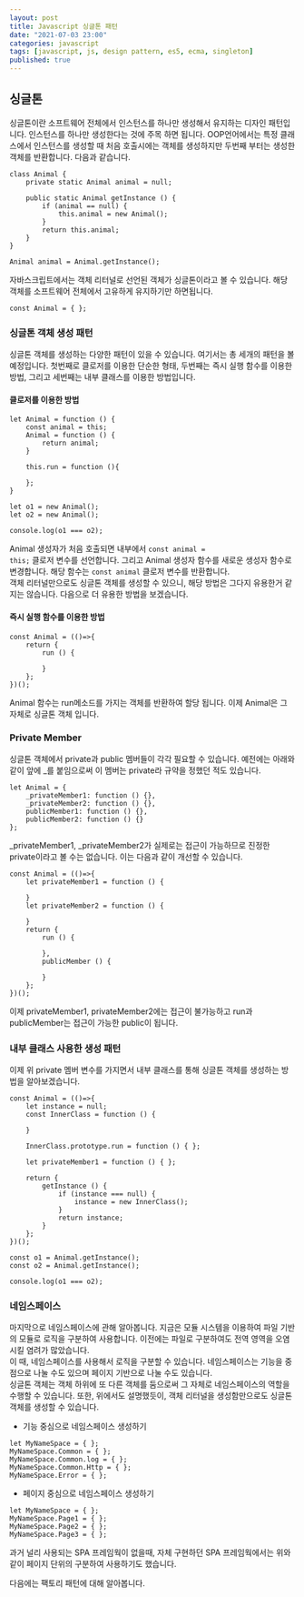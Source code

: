 ```yaml
---
layout: post
title: Javascript 싱글톤 패턴
date: "2021-07-03 23:00"
categories: javascript
tags: [javascript, js, design pattern, es5, ecma, singleton]
published: true
---
```



## 싱글톤
싱글톤이란 소프트웨어 전체에서 인스턴스를 하나만 생성해서 유지하는 디자인 패턴입니다. 인스턴스를 하나만 생성한다는 것에 주목 하면 됩니다. OOP언어에서는 특정 클래스에서 인스턴스를 생성할 때 처음 호출시에는 객체를 생성하지만 두번째 부터는 생성한 객체를 반환합니다. 다음과 같습니다.

```
class Animal { 
    private static Animal animal = null;

    public static Animal getInstance () {
        if (animal == null) {
            this.animal = new Animal();
        }
        return this.animal;
    }
}

Animal animal = Animal.getInstance();
```

자바스크립트에서는 객체 리터널로 선언된 객체가 싱글톤이라고 볼 수 있습니다. 해당 객체를 소프트웨어 전체에서 고유하게 유지하기만 하면됩니다.

```
const Animal = { };
```


### 싱글톤 객체 생성 패턴
싱글톤 객체를 생성하는 다양한 패턴이 있을 수 있습니다. 여기서는 총 세개의 패턴을 볼 예정입니다. 첫번째로 클로저를 이용한 단순한 형태, 두번째는 즉시 실행 함수를 이용한 방법, 그리고 세번째는 내부 클래스를 이용한 방법입니다.

#### 클로저를 이용한 방법
```
let Animal = function () {
    const animal = this;
    Animal = function () {
        return animal;
    }

    this.run = function (){

    };
}

let o1 = new Animal();
let o2 = new Animal();

console.log(o1 === o2);
```
Animal 생성자가 처음 호출되면 내부에서 <code>const animal = this;</code> 클로저 변수를 선언합니다. 그리고 Animal 생성자 함수를 새로운 생성자 함수로 변경합니다. 해당 함수는 <code>const animal</code> 클로저 변수를 반환합니다.  
객체 리터널만으로도 싱글톤 객체를 생성할 수 있으니, 해당 방법은 그다지 유용한거 같지는 않습니다. 다음으로 더 유용한 방법을 보겠습니다.


#### 즉시 실행 함수를 이용한 방법
```
const Animal = (()=>{
    return {
        run () {

        }
    };
})();
```

Animal 함수는 run메소드를 가지는 객체를 반환하여 할당 됩니다. 이제 Animal은 그 자체로 싱글톤 객체 입니다.


### Private Member
싱글톤 객체에서 private과 public 멤버들이 각각 필요할 수 있습니다. 예전에는 아래와 같이 앞에 _를 붙임으로써 이 멤버는 private라 규약을 정했던 적도 있습니다.
```
let Animal = {
    _privateMember1: function () {},
    _privateMember2: function () {},
    publicMember1: function () {},
    publicMember2: function () {}
};
```
_privateMember1, _privateMember2가 실제로는 접근이 가능하므로 진정한 private이라고 볼 수는 없습니다. 이는 다음과 같이 개선할 수 있습니다.

```
const Animal = (()=>{
    let privateMember1 = function () {

    }
    let privateMember2 = function () {
        
    }
    return {
        run () {

        },
        publicMember () {

        }
    };
})();
```

이제 privateMember1, privateMember2에는 접근이 불가능하고 run과 publicMember는 접근이 가능한 public이 됩니다.


### 내부 클래스 사용한 생성 패턴
이제 위 private 멤버 변수를 가지면서 내부 클래스를 통해 싱글톤 객체를 생성하는 방법을 알아보겠습니다.

```
const Animal = (()=>{
    let instance = null;
    const InnerClass = function () {
        
    }

    InnerClass.prototype.run = function () { };

    let privateMember1 = function () { };

    return {
        getInstance () {
            if (instance === null) {
                instance = new InnerClass();
            }
            return instance;
        }
    };
})();

const o1 = Animal.getInstance();
const o2 = Animal.getInstance();

console.log(o1 === o2);
```


### 네임스페이스
마지막으로 네임스페이스에 관해 알아봅니다.  지금은 모듈 시스템을 이용하여 파일 기반의 모듈로 로직을 구분하여 사용합니다. 이전에는 파일로 구분하여도 전역 영역을 오염시킬 염려가 많았습니다.  
이 때, 네임스페이스를 사용해서 로직을 구분할 수 있습니다. 네임스페이스는 기능을 중점으로 나눌 수도 있으며 페이지 기반으로 나눌 수도 있습니다.  
싱글톤 객체는 객체 하위에 또 다른 객체를 둠으로써 그 자체로 네임스페이스의 역할을 수행할 수 있습니다. 또한, 위에서도 설명했듯이, 객체 리터널을 생성함만으로도 싱글톤 객체를 생성할 수 있습니다.


- 기능 중심으로 네임스페이스 생성하기
```
let MyNameSpace = { };
MyNameSpace.Common = { };
MyNameSpace.Common.log = { };
MyNameSpace.Common.Http = { };
MyNameSpace.Error = { };
```


- 페이지 중심으로 네임스페이스 생성하기
```
let MyNameSpace = { };
MyNameSpace.Page1 = { };
MyNameSpace.Page2 = { };
MyNameSpace.Page3 = { };
```

과거 널리 사용되는 SPA 프레임웍이 없을때, 자체 구현하던 SPA 프레임웍에서는 위와 같이 페이지 단위의 구분하여 사용하기도 했습니다.  


다음에는 팩토리 패턴에 대해 알아봅니다.
